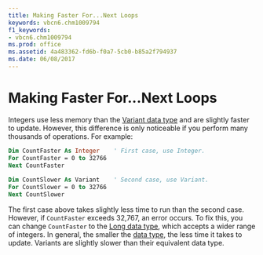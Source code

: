 ```yaml
---
title: Making Faster For...Next Loops
keywords: vbcn6.chm1009794
f1_keywords:
- vbcn6.chm1009794
ms.prod: office
ms.assetid: 4a483362-fd6b-f0a7-5cb0-b85a2f794937
ms.date: 06/08/2017
---
```



# Making Faster For...Next Loops

Integers use less memory than the [Variant data type](../../Glossary/vbe-glossary.md) and are slightly faster to update. However, this difference is only noticeable if you perform many thousands of operations. For example:


```vb
Dim CountFaster As Integer    ' First case, use Integer. 
For CountFaster = 0 to 32766     
Next CountFaster 
 
Dim CountSlower As Variant    ' Second case, use Variant. 
For CountSlower = 0 to 32766 
Next CountSlower 

```


The first case above takes slightly less time to run than the second case. However, if  `CountFaster` exceeds 32,767, an error occurs. To fix this, you can change `CountFaster` to the [Long data type](../../Glossary/vbe-glossary.md), which accepts a wider range of integers. In general, the smaller the [data type](../../Glossary/vbe-glossary.md), the less time it takes to update. Variants are slightly slower than their equivalent data type.


